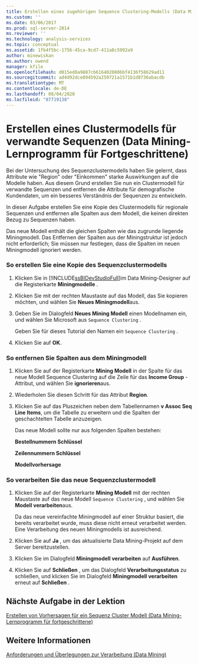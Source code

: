 ```yaml
---
title: Erstellen eines zugehörigen Sequence Clustering-Modells (Data Mining-Lernprogramm für Fortgeschrittene) | Microsoft-Dokumentation
ms.custom: ''
ms.date: 03/06/2017
ms.prod: sql-server-2014
ms.reviewer: ''
ms.technology: analysis-services
ms.topic: conceptual
ms.assetid: 1fb4f5bc-1756-45ca-9cd7-411a8c5992a9
author: minewiskan
ms.author: owend
manager: kfile
ms.openlocfilehash: d015ed8a9887cb6164020806bf4136f58629ad11
ms.sourcegitcommit: ad4d92dce894592a259721a1571b1d8736abacdb
ms.translationtype: MT
ms.contentlocale: de-DE
ms.lasthandoff: 08/04/2020
ms.locfileid: "87719138"
---
```

# <a name="creating-a-related-sequence-clustering-model-intermediate-data-mining-tutorial"></a>Erstellen eines Clustermodells für verwandte Sequenzen (Data Mining-Lernprogramm für Fortgeschrittene)
  Bei der Untersuchung des Sequenzclustermodells haben Sie gelernt, dass Attribute wie "Region" oder "Einkommen" starke Auswirkungen auf die Modelle haben. Aus diesem Grund erstellen Sie nun ein Clustermodell für verwandte Sequenzen und entfernen die Attribute für demografische Kundendaten, um ein besseres Verständnis der Sequenzen zu entwickeln.  
  
 In dieser Aufgabe erstellen Sie eine Kopie des Clustermodells für regionale Sequenzen und entfernen alle Spalten aus dem Modell, die keinen direkten Bezug zu Sequenzen haben.  
  
 Das neue Modell enthält die gleichen Spalten wie das zugrunde liegende Miningmodell. Das Entfernen der Spalten aus der Miningstruktur ist jedoch nicht erforderlich; Sie müssen nur festlegen, dass die Spalten im neuen Miningmodell ignoriert werden.  
  
### <a name="to-make-a-copy-of-the-sequence-clustering-model"></a>So erstellen Sie eine Kopie des Sequenzclustermodells  
  
1.  Klicken Sie in [!INCLUDE[ssBIDevStudioFull](../includes/ssbidevstudiofull-md.md)]im Data Mining-Designer auf die Registerkarte **Miningmodelle** .  
  
2.  Klicken Sie mit der rechten Maustaste auf das Modell, das Sie kopieren möchten, und wählen Sie **Neues Miningmodell**aus.  
  
3.  Geben Sie im Dialogfeld **Neues Mining Modell** einen Modellnamen ein, und wählen Sie Microsoft aus `Sequence Clustering` .  
  
     Geben Sie für dieses Tutorial den Namen ein `Sequence Clustering` .  
  
4.  Klicken Sie auf **OK**.  
  
### <a name="to-remove-columns-from-the-mining-model"></a>So entfernen Sie Spalten aus dem Miningmodell  
  
1.  Klicken Sie auf der Registerkarte **Mining Modell** in der Spalte für das neue Modell Sequence Clustering auf die Zeile für das **Income Group** -Attribut, und wählen Sie **ignorieren**aus.  
  
2.  Wiederholen Sie diesen Schritt für das Attribut **Region**.  
  
3.  Klicken Sie auf das Pluszeichen neben dem Tabellennamen **v Assoc Seq Line Items**, um die Tabelle zu erweitern und die Spalten der geschachtelten Tabelle anzuzeigen.  
  
     Das neue Modell sollte nur aus folgenden Spalten bestehen:  
  
     **Bestellnummern Schlüssel**  
  
     **Zeilennummern Schlüssel**  
  
     **Modellvorhersage**  
  
### <a name="to-process-the-new-sequence-clustering-model"></a>So verarbeiten Sie das neue Sequenzclustermodell  
  
1.  Klicken Sie auf der Registerkarte **Mining Modell** mit der rechten Maustaste auf das neue Modell `Sequence Clustering` , und wählen Sie **Modell verarbeiten**aus.  
  
     Da das neue vereinfachte Miningmodell auf einer Struktur basiert, die bereits verarbeitet wurde, muss diese nicht erneut verarbeitet werden. Eine Verarbeitung des neuen Miningmodells ist ausreichend.  
  
2.  Klicken Sie auf **Ja** , um das aktualisierte Data Mining-Projekt auf dem Server bereitzustellen.  
  
3.  Klicken Sie im Dialogfeld **Miningmodell verarbeiten** auf **Ausführen**.  
  
4.  Klicken Sie auf **Schließen** , um das Dialogfeld **Verarbeitungsstatus** zu schließen, und klicken Sie im Dialogfeld **Miningmodell verarbeiten** erneut auf **Schließen** .  
  
## <a name="next-task-in-lesson"></a>Nächste Aufgabe in der Lektion  
 [Erstellen von Vorhersagen für ein Sequenz Cluster Modell &#40;Data Mining-Lernprogramm für fortgeschrittene&#41;](../../2014/tutorials/create-predictions-on-model-intermediate-data-mining-tutorial.md)  
  
## <a name="see-also"></a>Weitere Informationen  
 [Anforderungen und Überlegungen zur Verarbeitung &#40;Data Mining&#41;](../../2014/analysis-services/data-mining/processing-requirements-and-considerations-data-mining.md)  
  
  
